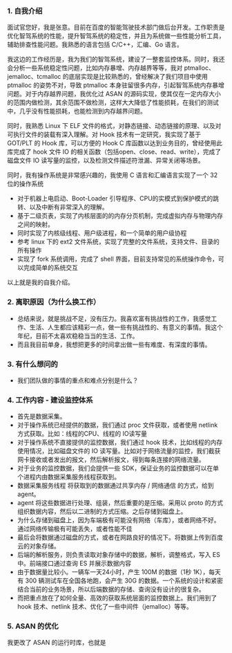 ### 1. 自我介绍

面试官您好，我是张意。目前在百度的智能驾驶技术部门做后台开发。工作职责是优化智驾系统的性能，提升智驾系统的稳定性，并且为系统做一些性能分析工具，辅助排查性能问题。我熟悉的语言包括 C/C++，汇编、Go 语言。

我这边的工作经历是，我为我们的智驾系统，建设了一整套监控体系。同时，我还会分析一些系统稳定性问题，比如内存暴增、内存越界等等，我对 ptmalloc、jemalloc、tcmalloc 的底层实现是比较熟悉的，曾经解决了我们项目中使用 ptmalloc 的姿势不对，导致 ptmalloc 本身驻留很多内存，引起智驾系统内存暴增问题。对于内存越界问题，我优化过 ASAN 的源码实现，使其仅在一定内存大小的范围内做检测，其余范围不做检测，这样大大降低了性能损耗，在我们的测试中，几乎没有性能损耗，也能检测到内存越界问题。

同时，我熟悉 Linux 下 ELF 文件的格式，对静态链接、动态链接的原理、以及对可执行文件的装载有深入理解。对 Hook 技术有一定研究，我实现了基于 GOT/PLT 的 Hook 库，可以方便的 Hook C 库函数以达到业务目的，曾经使用此库完成了 hook 文件 IO 的相关函数（包括open、close、read、write），完成了磁盘文件 IO 读写量的监控，以及检测文件描述符泄漏、异常关闭等场景。

同时，我有操作系统是非常感兴趣的，我使用 C 语言和汇编语言实现了一个 32 位的操作系统

- 对于机器上电启动、Boot-Loader 引导程序、CPU的实模式到保护模式的跳转、以及中断有非常深入的理解。
- 基于二级页表，实现了内核层面的的内存分页机制，完成虚拟内存与物理内存之间的映射。
- 同时实现了内核级线程、用户级进程，和一个简单的用户级协程
- 参考 linux 下的 ext2 文件系统，实现了完整的文件系统，支持文件、目录的所有操作
- 实现了 fork 系统调用，完成了 shell 界面，目前支持常见的系统操作命令，可以完成简单的系统交互

以上就是我的自我介绍。

### 2. 离职原因（为什么换工作）

- 总结来说，就是挑战不足，没有压力。我喜欢富有挑战性的工作，我感觉工作、生活、人生都应该精彩一点，做一些有挑战性的、有意义的事情。我这个年纪，目前不太喜欢稳稳当当的生活、工作。
- 而且我目前单身，我想把更多的时间拿出做一些有难度、有深度的事情。

### 3. 有什么想问的

- 我们团队做的事情的重点和难点分别是什么？

### 4. 工作内容 - 建设监控体系

-  首先是数据采集。
  - 对于操作系统已经提供的数据，我们通过 proc 文件获取，或者使用 netlink 方式获取。比如：线程的CPU、线程的 IO读写量 
  - 对于操作系统不直接提供的监控数据，我们通过 hook 技术，比如线程的内存使用情况，比如磁盘文件的 IO 读写量。比如对于网络流量的监控，我们截获网卡接收或者发出的报文，然后解析报文，得到每条连接的网络流量。
  - 对于业务的监控数据，我们会提供一些 SDK，保证业务的监控数据可以在单个进程内由数据采集服务线程获取到。
- 数据采集服务线程 将获取到的数据通过共享内存 / 网络通信 的方式，给到 agent。
- agent 将这些数据进行处理、组装，然后重要的是压缩。采用以 proto 的方式组织数据内容，然后以二进制的方式压缩。之后存储到磁盘上。
- 为什么存储到磁盘上，因为车端极有可能没有网络（车库），或者网络不好。通过网络传输极有可能丢失，或者性能不佳
- 最后会将数据通过磁盘的方式，或者在网路良好的情况下。将数据上传到百度云的对象存储。
- 后端的解析服务，则负责读取对象存储中的数据，解析，调整格式，写入 ES 中。前端接口通过查询 ES 并展示数据内容
- 由于数据量比较小。一辆车一天24小时，产生 100M 的数据（1秒 1K），每天有 300 辆测试车在全国各地跑，会产生 30G 的数据。一个系统的设计和紧密结合当前的业务场景，所以后端数据的存储、查询没有设计的很复杂。
- 而把重点放在了如何全量、高效的获取系统层面的监控数据上。我们用到了 hook 技术、netlink 技术、优化了一些中间件（jemalloc）等等。

### 5. ASAN 的优化

我更改了 ASAN 的运行时库，也就是





